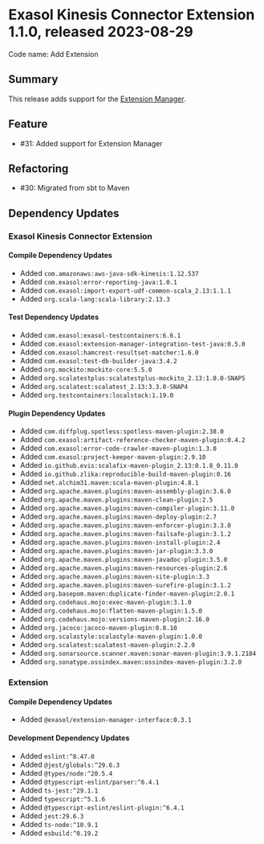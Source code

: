 # Exasol Kinesis Connector Extension 1.1.0, released 2023-08-29

Code name: Add Extension

## Summary

This release adds support for the [Extension Manager](https://github.com/exasol/extension-manager/).

## Feature

* #31: Added support for Extension Manager

## Refactoring

* #30: Migrated from sbt to Maven

## Dependency Updates

### Exasol Kinesis Connector Extension

#### Compile Dependency Updates

* Added `com.amazonaws:aws-java-sdk-kinesis:1.12.537`
* Added `com.exasol:error-reporting-java:1.0.1`
* Added `com.exasol:import-export-udf-common-scala_2.13:1.1.1`
* Added `org.scala-lang:scala-library:2.13.3`

#### Test Dependency Updates

* Added `com.exasol:exasol-testcontainers:6.6.1`
* Added `com.exasol:extension-manager-integration-test-java:0.5.0`
* Added `com.exasol:hamcrest-resultset-matcher:1.6.0`
* Added `com.exasol:test-db-builder-java:3.4.2`
* Added `org.mockito:mockito-core:5.5.0`
* Added `org.scalatestplus:scalatestplus-mockito_2.13:1.0.0-SNAP5`
* Added `org.scalatest:scalatest_2.13:3.3.0-SNAP4`
* Added `org.testcontainers:localstack:1.19.0`

#### Plugin Dependency Updates

* Added `com.diffplug.spotless:spotless-maven-plugin:2.38.0`
* Added `com.exasol:artifact-reference-checker-maven-plugin:0.4.2`
* Added `com.exasol:error-code-crawler-maven-plugin:1.3.0`
* Added `com.exasol:project-keeper-maven-plugin:2.9.10`
* Added `io.github.evis:scalafix-maven-plugin_2.13:0.1.8_0.11.0`
* Added `io.github.zlika:reproducible-build-maven-plugin:0.16`
* Added `net.alchim31.maven:scala-maven-plugin:4.8.1`
* Added `org.apache.maven.plugins:maven-assembly-plugin:3.6.0`
* Added `org.apache.maven.plugins:maven-clean-plugin:2.5`
* Added `org.apache.maven.plugins:maven-compiler-plugin:3.11.0`
* Added `org.apache.maven.plugins:maven-deploy-plugin:2.7`
* Added `org.apache.maven.plugins:maven-enforcer-plugin:3.3.0`
* Added `org.apache.maven.plugins:maven-failsafe-plugin:3.1.2`
* Added `org.apache.maven.plugins:maven-install-plugin:2.4`
* Added `org.apache.maven.plugins:maven-jar-plugin:3.3.0`
* Added `org.apache.maven.plugins:maven-javadoc-plugin:3.5.0`
* Added `org.apache.maven.plugins:maven-resources-plugin:2.6`
* Added `org.apache.maven.plugins:maven-site-plugin:3.3`
* Added `org.apache.maven.plugins:maven-surefire-plugin:3.1.2`
* Added `org.basepom.maven:duplicate-finder-maven-plugin:2.0.1`
* Added `org.codehaus.mojo:exec-maven-plugin:3.1.0`
* Added `org.codehaus.mojo:flatten-maven-plugin:1.5.0`
* Added `org.codehaus.mojo:versions-maven-plugin:2.16.0`
* Added `org.jacoco:jacoco-maven-plugin:0.8.10`
* Added `org.scalastyle:scalastyle-maven-plugin:1.0.0`
* Added `org.scalatest:scalatest-maven-plugin:2.2.0`
* Added `org.sonarsource.scanner.maven:sonar-maven-plugin:3.9.1.2184`
* Added `org.sonatype.ossindex.maven:ossindex-maven-plugin:3.2.0`

### Extension

#### Compile Dependency Updates

* Added `@exasol/extension-manager-interface:0.3.1`

#### Development Dependency Updates

* Added `eslint:^8.47.0`
* Added `@jest/globals:^29.6.3`
* Added `@types/node:^20.5.4`
* Added `@typescript-eslint/parser:^6.4.1`
* Added `ts-jest:^29.1.1`
* Added `typescript:^5.1.6`
* Added `@typescript-eslint/eslint-plugin:^6.4.1`
* Added `jest:29.6.3`
* Added `ts-node:^10.9.1`
* Added `esbuild:^0.19.2`
